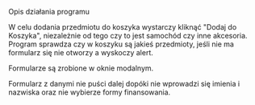 Opis działania programu

W celu dodania przedmiotu do koszyka wystarczy kliknąć "Dodaj do Koszyka", niezależnie od tego czy to jest samochód czy inne akcesoria.
Program sprawdza czy w koszyku są jakieś przedmioty, jeśli nie ma formularz się nie otworzy a wyskoczy alert.

Formularze są zrobione w oknie modalnym.

Formularz z danymi nie puści dalej dopóki nie wprowadzi się imienia i nazwiska oraz nie wybierze formy finansowania.

